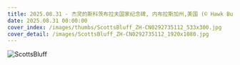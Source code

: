 ```yaml
---
title: 2025.08.31 - 杰灵的斯科茨布拉夫国家纪念碑‌, 内布拉斯加州,美国 (© Hawk Buckman/Getty Images)
date: 2025.08.31 00:00:00
cover_index: /images/thumbs/ScottsBluff_ZH-CN0292735112_533x300.jpg
cover_detail: /images/ScottsBluff_ZH-CN0292735112_1920x1080.jpg
---
```


![ScottsBluff](/images/ScottsBluff_ZH-CN0292735112_1920x1080.jpg)
